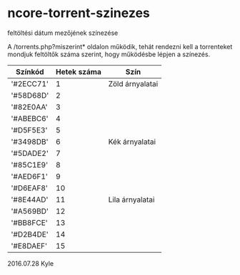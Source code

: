 # ncore-torrent-szinezes
feltöltési dátum mezőjének színezése

A /torrents.php?miszerint* oldalon működik, tehát rendezni kell a torrenteket mondjuk feltöltők száma szerint, hogy működésbe lépjen a színezés.

Színkód | Hetek száma |Szín
--------|------------|---
'#2ECC71'| 1 | Zöld árnyalatai
'#58D68D'| 2
'#82E0AA'| 3
'#ABEBC6'| 4
'#D5F5E3'| 5
'#3498DB'| 6 | Kék árnyalatai
'#5DADE2'| 7
'#85C1E9'| 8
'#AED6F1'| 9
'#D6EAF8'| 10
'#8E44AD'| 11 | Lila árnyalatai
'#A569BD'| 12
'#BB8FCE'| 13
'#D2B4DE'| 14
'#E8DAEF'| 15

2016.07.28 Kyle